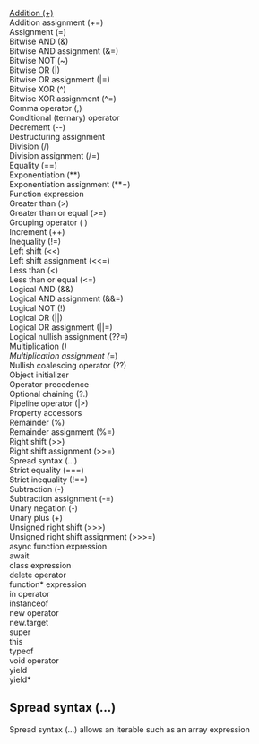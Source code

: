 [Addition (+)](#end)  
Addition assignment (+=)  
Assignment (=)  
Bitwise AND (&)  
Bitwise AND assignment (&=)  
Bitwise NOT (~)  
Bitwise OR (|)  
Bitwise OR assignment (|=)  
Bitwise XOR (^)  
Bitwise XOR assignment (^=)  
Comma operator (,)  
Conditional (ternary) operator  
Decrement (--)  
Destructuring assignment  
Division (/)  
Division assignment (/=)  
Equality (==)  
Exponentiation (**)  
Exponentiation assignment (\*\*=)  
Function expression  
Greater than (>)  
Greater than or equal (>=)  
Grouping operator ( )  
Increment (++)  
Inequality (!=)  
Left shift (<<)  
Left shift assignment (<<=)  
Less than (<)  
Less than or equal (<=)  
Logical AND (&&)  
Logical AND assignment (&&=)  
Logical NOT (!)  
Logical OR (||)  
Logical OR assignment (||=)  
Logical nullish assignment (??=)  
Multiplication (*)  
Multiplication assignment (*=)  
Nullish coalescing operator (??)  
Object initializer  
Operator precedence  
Optional chaining (?.)  
Pipeline operator (|>)  
Property accessors  
Remainder (%)  
Remainder assignment (%=)  
Right shift (>>)  
Right shift assignment (>>=)  
Spread syntax (...)  
Strict equality (===)  
Strict inequality (!==)  
Subtraction (-)  
Subtraction assignment (-=)  
Unary negation (-)  
Unary plus (+)  
Unsigned right shift (>>>)  
Unsigned right shift assignment (>>>=)  
async function expression  
await  
class expression  
delete operator  
function* expression  
in operator  
instanceof  
new operator  
new.target  
super  
this  
typeof  
void operator  
yield  
yield* 

## Spread syntax (...)
Spread syntax (...) allows an iterable such as an array expression